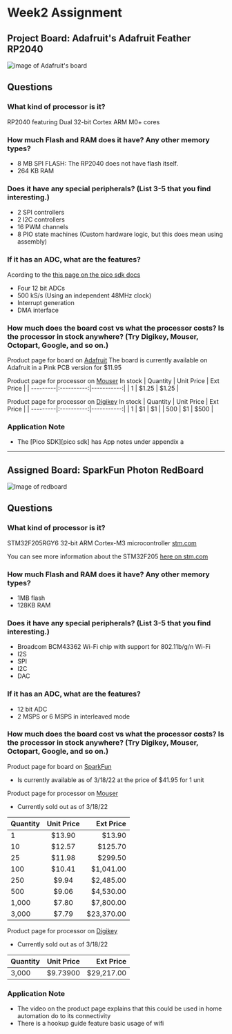 # Week2 Assignment

## Project Board: Adafruit's Adafruit Feather RP2040
![image of Adafruit's board](https://cdn-learn.adafruit.com/assets/assets/000/100/340/medium800/adafruit_products_FeatherRP_top.jpg?1614788806)

## Questions

### What kind of processor is it?
RP2040 featuring Dual 32-bit Cortex ARM M0+ cores

### How much Flash and RAM does it have? Any other memory types?
* 8  MB SPI FLASH: The RP2040 does not have flash itself.
* 264 KB RAM

### Does it have any special peripherals? (List 3-5 that you find interesting.)

* 2 SPI controllers
* 2 I2C controllers
* 16 PWM channels
* 8 PIO state machines (Custom hardware logic, but this does mean using assembly)


### If it has an ADC, what are the features?
Acording to the [this page on the pico sdk docs][pico adc]
* Four 12 bit ADCs
* 500 kS/s (Using an independent 48MHz clock)
* Interrupt generation
* DMA interface

### How much does the board cost vs what the processor costs? Is the processor in stock anywhere? (Try Digikey, Mouser, Octopart, Google, and so on.)
Product page for board on [Adafruit][feather on adafruit]
The board is currently available on Adafruit in a Pink PCB version for $11.95

Product page for processor on [Mouser][rp2040 on Mouser]
In stock
| Quantity | Unit Price | Ext Price  |
| ---------|:----------:|-----------:|
|        1 | 	    $1.25 |	     $1.25 |

Product page for processor on [Digikey][rp2040 on Digikey]
In stock
| Quantity | Unit Price | Ext Price  |
| ---------|:----------:|-----------:|
|        1 | 	       $1 |	        $1 |
|      500 |	      $1	|       $500 |

### Application Note
* The [Pico SDK][pico sdk] has App notes under appendix a

---

## Assigned Board: SparkFun Photon RedBoard
![Image of redboard](https://cdn.sparkfun.com//assets/parts/1/0/6/0/9/13321-01.jpg "Arduino Formfactor")

## Questions

### What kind of processor is it?
STM32F205RGY6 32-bit ARM Cortex-M3 microcontroller [stm.com][processor on stm]

You can see more information about the STM32F205 [here on stm.com][processor on stm]

### How much Flash and RAM does it have? Any other memory types?
* 1MB flash
* 128KB RAM

### Does it have any special peripherals? (List 3-5 that you find interesting.)
* Broadcom BCM43362 Wi-Fi chip with support for 802.11b/g/n Wi-Fi
* I2S
* SPI
* I2C
* DAC

### If it has an ADC, what are the features?
* 12 bit ADC
* 2 MSPS or 6 MSPS in interleaved mode

### How much does the board cost vs what the processor costs? Is the processor in stock anywhere? (Try Digikey, Mouser, Octopart, Google, and so on.)

Product page for board on [SparkFun][board on SparkFun]
* Is currently available as of 3/18/22 at the price of $41.95 for 1 unit

Product page for processor on [Mouser][processor on Mouser]
* Currently sold out as of 3/18/22

| Quantity | Unit Price | Ext Price  |
| ---------|:----------:|-----------:|
|        1 | 	   $13.90 |	    $13.90 |
|       10 |	   $12.57	|    $125.70 |
|       25 |	   $11.98 |	   $299.50 |
|      100 |     $10.41 |  $1,041.00 |
|      250 |	    $9.94 |	 $2,485.00 |
|      500 |    	$9.06 |	 $4,530.00 |
|    1,000 |    	$7.80 |	 $7,800.00 |
|    3,000 |      $7.79 | $23,370.00 |

Product page for processor on [Digikey][processor on Digikey]
* Currently sold out as of 3/18/22

| Quantity | Unit Price | Ext Price  |
| ---------|:----------:|-----------:|
|    3,000 |   $9.73900 | $29,217.00 |

### Application Note
* The video on the product page explains that this could be used in home automation do to its connectivity
* There is a hookup guide feature basic usage of wifi 



[board on SparkFun]: https://www.sparkfun.com/products/13321
[processor on stm]: https://www.st.com/en/microcontrollers-microprocessors/stm32f2x5.html
[processor on Mouser]: https://www.mouser.com/ProductDetail/STMicroelectronics/STM32F205RGY6TR?qs=%2Fha2pyFadugaMGnmcN3fMp8I7ptw%252BflKwi%2F%252B1SLP6OoH7wAuNZ9Xiw%3D%3D
[pico adc]: https://raspberrypi.github.io/pico-sdk-doxygen/group__hardware__adc.html
[processor on Digikey]: https://www.digikey.com/en/products/detail/stmicroelectronics/STM32F205RGY6TR/2796954?s=N4IgTCBcDaIMoBUCyBmMAxMAGArAJQHEBNANgTwAIQBdAXyA
[rp2040 on Digikey]: https://www.digikey.com/en/products/detail/raspberry-pi/SC0914-7/14306009
[rp2040 on Mouser]: https://www.mouser.com/ProductDetail/Raspberry-Pi/RPI-Chip-RP2040-7-500?qs=QNEnbhJQKvaZH1bqQMV2YA%3D%3D
[feather on adafruit]: https://www.adafruit.com/product/4884
[pico c sdk]: https://datasheets.raspberrypi.com/pico/raspberry-pi-pico-c-sdk.pdf
